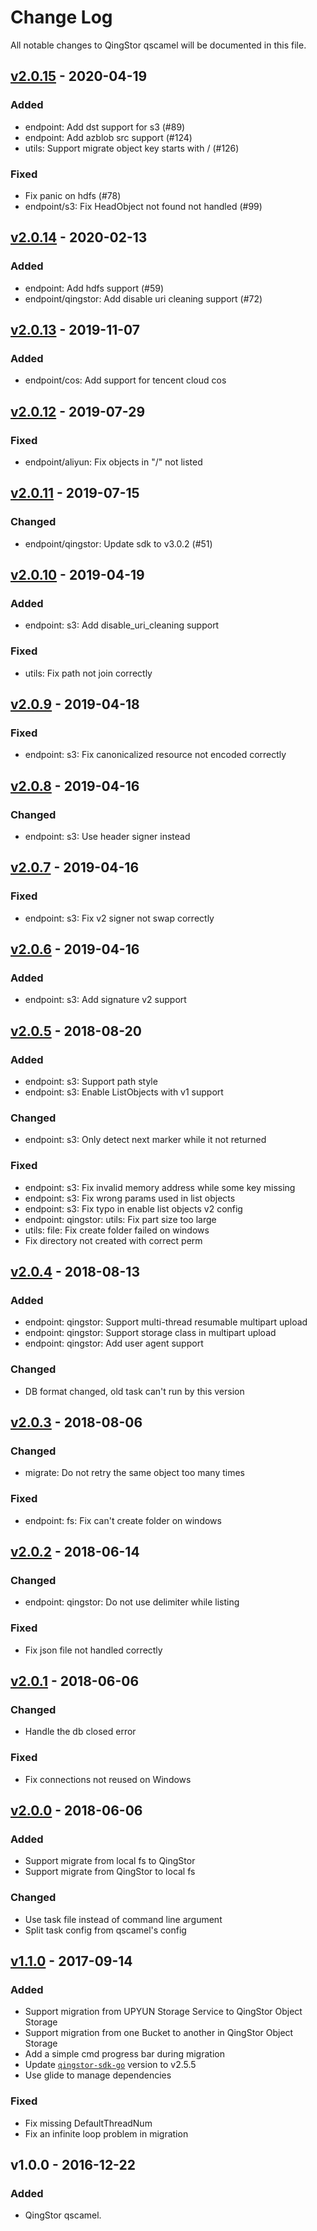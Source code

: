 # Change Log

All notable changes to QingStor qscamel will be documented in this file.

## [v2.0.15] - 2020-04-19

### Added

- endpoint: Add dst support for s3 (#89)
- endpoint: Add azblob src support (#124)
- utils: Support migrate object key starts with / (#126)

### Fixed

- Fix panic on hdfs (#78)
- endpoint/s3: Fix HeadObject not found not handled (#99)

## [v2.0.14] - 2020-02-13

### Added

- endpoint: Add hdfs support (#59) 
- endpoint/qingstor: Add disable uri cleaning support (#72)

## [v2.0.13] - 2019-11-07

### Added

- endpoint/cos: Add support for tencent cloud cos

## [v2.0.12] - 2019-07-29

### Fixed

- endpoint/aliyun: Fix objects in "/" not listed

## [v2.0.11] - 2019-07-15

### Changed

- endpoint/qingstor: Update sdk to v3.0.2 (#51)

## [v2.0.10] - 2019-04-19

### Added

- endpoint: s3: Add disable_uri_cleaning support

### Fixed

- utils: Fix path not join correctly

## [v2.0.9] - 2019-04-18

### Fixed

- endpoint: s3: Fix canonicalized resource not encoded correctly

## [v2.0.8] - 2019-04-16

### Changed

- endpoint: s3: Use header signer instead

## [v2.0.7] - 2019-04-16

### Fixed

- endpoint: s3: Fix v2 signer not swap correctly

## [v2.0.6] - 2019-04-16

### Added

- endpoint: s3: Add signature v2 support

## [v2.0.5] - 2018-08-20

### Added

- endpoint: s3: Support path style
- endpoint: s3: Enable ListObjects with v1 support

### Changed

- endpoint: s3: Only detect next marker while it not returned

### Fixed

- endpoint: s3: Fix invalid memory address while some key missing
- endpoint: s3: Fix wrong params used in list objects
- endpoint: s3: Fix typo in enable list objects v2 config
- endpoint: qingstor: utils: Fix part size too large
- utils: file: Fix create folder failed on windows
- Fix directory not created with correct perm

## [v2.0.4] - 2018-08-13

### Added

- endpoint: qingstor: Support multi-thread resumable multipart upload
- endpoint: qingstor: Support storage class in multipart upload
- endpoint: qingstor: Add user agent support

### Changed

- DB format changed, old task can't run by this version

## [v2.0.3] - 2018-08-06

### Changed

- migrate: Do not retry the same object too many times

### Fixed

- endpoint: fs: Fix can't create folder on windows

## [v2.0.2] - 2018-06-14

### Changed

- endpoint: qingstor: Do not use delimiter while listing

### Fixed

- Fix json file not handled correctly

## [v2.0.1] - 2018-06-06

### Changed

- Handle the db closed error

### Fixed

- Fix connections not reused on Windows

## [v2.0.0] - 2018-06-06

### Added

- Support migrate from local fs to QingStor
- Support migrate from QingStor to local fs

### Changed

- Use task file instead of command line argument
- Split task config from qscamel's config

## [v1.1.0] - 2017-09-14

### Added

- Support migration from UPYUN Storage Service to QingStor Object Storage
- Support migration from one Bucket to another in QingStor Object Storage
- Add a simple cmd progress bar during migration
- Update [`qingstor-sdk-go`](https://github.com/yunify/qingstor-sdk-go) version to v2.5.5
- Use glide to manage dependencies

### Fixed

- Fix missing DefaultThreadNum
- Fix an infinite loop problem in migration

## v1.0.0 - 2016-12-22

### Added

- QingStor qscamel.

[v2.0.15]: https://github.com/yunify/qscamel/compare/v2.0.14...v2.0.15
[v2.0.14]: https://github.com/yunify/qscamel/compare/v2.0.13...v2.0.14
[v2.0.13]: https://github.com/yunify/qscamel/compare/v2.0.12...v2.0.13
[v2.0.12]: https://github.com/yunify/qscamel/compare/v2.0.11...v2.0.12
[v2.0.11]: https://github.com/yunify/qscamel/compare/v2.0.10...v2.0.11
[v2.0.10]: https://github.com/yunify/qscamel/compare/v2.0.10...v2.0.9
[v2.0.9]: https://github.com/yunify/qscamel/compare/v2.0.9...v2.0.8
[v2.0.8]: https://github.com/yunify/qscamel/compare/v2.0.8...v2.0.7
[v2.0.7]: https://github.com/yunify/qscamel/compare/v2.0.7...v2.0.6
[v2.0.6]: https://github.com/yunify/qscamel/compare/v2.0.6...v2.0.5
[v2.0.5]: https://github.com/yunify/qscamel/compare/v2.0.4...v2.0.5
[v2.0.4]: https://github.com/yunify/qscamel/compare/v2.0.3...v2.0.4
[v2.0.3]: https://github.com/yunify/qscamel/compare/v2.0.2...v2.0.3
[v2.0.2]: https://github.com/yunify/qscamel/compare/v2.0.1...v2.0.2
[v2.0.1]: https://github.com/yunify/qscamel/compare/v2.0.0...v2.0.1
[v2.0.0]: https://github.com/yunify/qscamel/compare/v1.1.0...v2.0.0
[v1.1.0]: https://github.com/yunify/qscamel/compare/v1.0.0...v1.1.0
